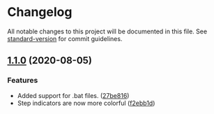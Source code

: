 # Changelog

All notable changes to this project will be documented in this file. See [standard-version](https://github.com/conventional-changelog/standard-version) for commit guidelines.

## [1.1.0](https://github.com/kasp1/Dozer/compare/v1.0.0...v1.1.0) (2020-08-05)


### Features

* Added support for .bat files. ([27be816](https://github.com/kasp1/Dozer/commit/27be816d1f820bbfbc1f6adda419183bec9412c7))
* Step indicators are now more colorful ([f2ebb1d](https://github.com/kasp1/Dozer/commit/f2ebb1d14ed1f23dbfad383c3f2c31f9173a2807))
